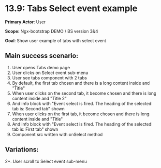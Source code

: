 13.9: Tabs Select event example
===============================
**Primary Actor**: User

**Scope**: Ngx-bootstrap DEMO / BS version 3&4

**Goal**: Show user example of tabs with select event

Main success scenario:
----------------------
1. User opens Tabs demo page
2. User clicks on Select event sub-menu
3. User see tabs component with 2 tabs
4. By default, the first tab chosen and there is a long content inside and "Title"
5. When user clicks on the second tab, it become chosen and there is long content inside and "Title 2"
6. And info block with "Event select is fired. The heading of the selected tab is: Second tab" shown
7. When user clicks on the first tab, it become chosen and there is long content inside and "Title"
8. And info block with "Event select is fired. The heading of the selected tab is: First tab" shown
9. Component src written with onSelect method


Variations:
-----------
2*. User scroll to Select event sub-menu
